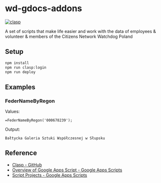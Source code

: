 # wd-gdocs-addons

[![clasp](https://img.shields.io/badge/built%20with-clasp-4285f4.svg)](https://github.com/google/clasp)

A set of scripts that make life easier and work with the data of employees & volunteer & members of the Citizens Network Watchdog Poland

## Setup

```bash
npm install
npm run clasp:login
npm run deploy
```

## Examples

### FederNameByRegon

Values:

```excel
=FederNameByRegon('000678239');
```

Output:

```excel
Bałtycka Galeria Sztuki Współczesnej w Słupsku
```

## Reference

- [Clasp - GitHub](https://github.com/google/clasp)
- [Overview of Google Apps Script - Google Apps Scripts](https://developers.google.com/apps-script/overview)
- [Script Projects - Google Apps Scripts](https://developers.google.com/apps-script/guides/projects)

